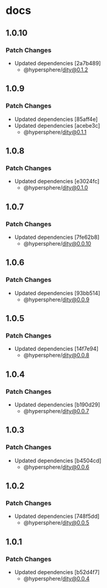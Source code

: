 # docs

## 1.0.10

### Patch Changes

- Updated dependencies [2a7b489]
  - @hypersphere/dity@0.1.2

## 1.0.9

### Patch Changes

- Updated dependencies [85aff4e]
- Updated dependencies [acebe3c]
  - @hypersphere/dity@0.1.1

## 1.0.8

### Patch Changes

- Updated dependencies [e3024fc]
  - @hypersphere/dity@0.1.0

## 1.0.7

### Patch Changes

- Updated dependencies [7fe62b8]
  - @hypersphere/dity@0.0.10

## 1.0.6

### Patch Changes

- Updated dependencies [93bb514]
  - @hypersphere/dity@0.0.9

## 1.0.5

### Patch Changes

- Updated dependencies [14f7e94]
  - @hypersphere/dity@0.0.8

## 1.0.4

### Patch Changes

- Updated dependencies [b190d29]
  - @hypersphere/dity@0.0.7

## 1.0.3

### Patch Changes

- Updated dependencies [b4504cd]
  - @hypersphere/dity@0.0.6

## 1.0.2

### Patch Changes

- Updated dependencies [748f5dd]
  - @hypersphere/dity@0.0.5

## 1.0.1

### Patch Changes

- Updated dependencies [b52d4f7]
  - @hypersphere/dity@0.0.4
